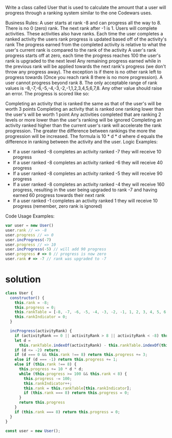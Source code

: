 Write a class called User that is used to calculate the amount that a user will progress through a ranking system similar to the one Codewars uses.

Business Rules:
A user starts at rank -8 and can progress all the way to 8.
There is no 0 (zero) rank. The next rank after -1 is 1.
Users will complete activities. These activities also have ranks.
Each time the user completes a ranked activity the users rank progress is updated based off of the activity's rank
The progress earned from the completed activity is relative to what the user's current rank is compared to the rank of the activity
A user's rank progress starts off at zero, each time the progress reaches 100 the user's rank is upgraded to the next level
Any remaining progress earned while in the previous rank will be applied towards the next rank's progress (we don't throw any progress away). The exception is if there is no other rank left to progress towards (Once you reach rank 8 there is no more progression).
A user cannot progress beyond rank 8.
The only acceptable range of rank values is -8,-7,-6,-5,-4,-3,-2,-1,1,2,3,4,5,6,7,8. Any other value should raise an error.
The progress is scored like so:

Completing an activity that is ranked the same as that of the user's will be worth 3 points
Completing an activity that is ranked one ranking lower than the user's will be worth 1 point
Any activities completed that are ranking 2 levels or more lower than the user's ranking will be ignored
Completing an activity ranked higher than the current user's rank will accelerate the rank progression. The greater the difference between rankings the more the progression will be increased. The formula is 10 * d * d where d equals the difference in ranking between the activity and the user.
Logic Examples:
- If a user ranked -8 completes an activity ranked -7 they will receive 10 progress
- If a user ranked -8 completes an activity ranked -6 they will receive 40 progress
- If a user ranked -8 completes an activity ranked -5 they will receive 90 progress
- If a user ranked -8 completes an activity ranked -4 they will receive 160 progress, resulting in the user being upgraded to rank -7 and having earned 60 progress towards their next rank
- If a user ranked -1 completes an activity ranked 1 they will receive 10 progress (remember, zero rank is ignored)

Code Usage Examples:
```javascript
var user = new User()
user.rank // => -8
user.progress // => 0
user.incProgress(-7)
user.progress // => 10
user.incProgress(-5) // will add 90 progress
user.progress # => 0 // progress is now zero
user.rank # => -7 // rank was upgraded to -7
```



# solution

```javascript
class User {
  constructor() {
    this.rank = -8;
    this.progress = 0;
    this.rankTable = [-8, -7, -6, -5, -4, -3, -2, -1, 1, 2, 3, 4, 5, 6, 7, 8];
    this.rankIndicator = 0;
  }

  incProgress(activityRank) {
    if (activityRank == 0 || activityRank > 8 || activityRank < -8) throw "Rank input out of range";
    let d =
      this.rankTable.indexOf(activityRank) - this.rankTable.indexOf(this.rank);
    if (d <= -2) return;
    if (d === 0 && this.rank !== 8) return this.progress += 3;
    else if (d === -1) return this.progress += 1;
    else if (this.rank !== 8) {
      this.progress += 10 * d * d;
      while (this.progress >= 100 && this.rank < 8) {
        this.progress -= 100;
        this.rankIndicator++;
        this.rank = this.rankTable[this.rankIndicator];
        if (this.rank === 8) return this.progress = 0;
      }
      return this.progress
    }
    if (this.rank === 8) return this.progress = 0;
  }
}

const user = new User();
```
